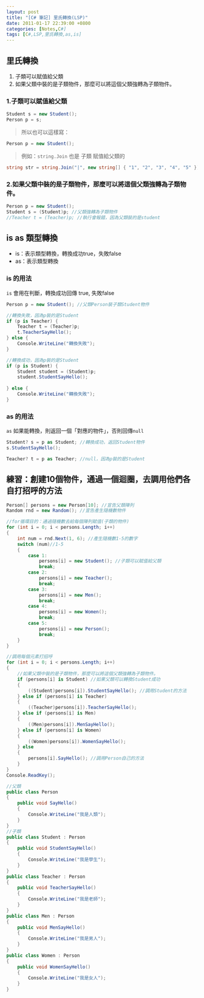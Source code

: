 ```yaml
---
layout: post
title: "[C# 筆記] 里氏轉換(LSP)"
date: 2011-01-17 22:39:00 +0800
categories: [Notes,C#]
tags: [C#,LSP,里氏轉換,as,is]
---
```


## 里氏轉換

1. 子類可以賦值給父類
2. 如果父類中裝的是子類物件，那麼可以將這個父類強轉為子類物件。
  
### 1.子類可以賦值給父類

```c#
Student s = new Student();
Person p = s;
```

> 所以也可以這樣寫：
```c#
Person p = new Student();
```

> 例如：`string.Join` 也是 子類 賦值給父類的  
```c#
string str = string.Join("|", new string[] { "1", "2", "3", "4", "5" });
```  

### 2.如果父類中裝的是子類物件，那麼可以將這個父類強轉為子類物件。  

```c#
Person p = new Student();
Student s = (Student)p; //父類強轉為子類物件
//Teacher t = (Teacher)p; //執行會報錯，因為父類裝的是student
```

## is as 類型轉換

- is：表示類型轉換，轉換成功true，失敗false
- as：表示類型轉換

### is 的用法

`is` 會用在判斷，轉換成功回傳 true, 失敗false

```c#
Person p = new Student(); //父類Person裝子類Student物件

//轉換失敗，因為p裝的是Student
if (p is Teacher) {
    Teacher t = (Teacher)p;
    t.TeacherSayHello();
} else {
    Console.WriteLine("轉換失敗");
}

//轉換成功，因為p裝的是Student
if (p is Student) {
    Student student = (Student)p;
    student.StudentSayHello();
   
} else {
    Console.WriteLine("轉換失敗");
}
```

### as 的用法

`as` 如果能轉換，則返回一個「對應的物件」，否則回傳`null`

```c#
Student? s = p as Student; //轉換成功，返回Student物件
s.StudentSayHello();
```
```c#
Teacher? t = p as Teacher; //null，因為p裝的是Student
```

## 練習：創建10個物件，通過一個迴圈，去調用他們各自打招呼的方法
```c#
Person[] persons = new Person[10]; //宣告父類陣列
Random rnd = new Random(); //宣告產生隨機數物件

//for循環目的：通過隨機數去給每個陣列賦值(子類的物件)
for (int i = 0; i < persons.Length; i++)
{
    int num = rnd.Next(1, 6); //產生隨機數1-5的數字
    switch (num)//1-5
    {
        case 1:
            persons[i] = new Student(); //子類可以賦值給父類
            break;
        case 2:
            persons[i] = new Teacher();
            break;
        case 3:
            persons[i] = new Men();
            break;
        case 4:
            persons[i] = new Women();
            break;
        case 5:
            persons[i] = new Person();
            break;
    }
}

//調用每個元素打招呼
for (int i = 0; i < persons.Length; i++)
{
    //如果父類中裝的是子類物件，那麼可以將這個父類強轉為子類物件。  
    if (persons[i] is Student) //如果父類可以轉換Student成功
    {
        ((Student)persons[i]).StudentSayHello(); //調用Student的方法
    } else if (persons[i] is Teacher)
    {
        ((Teacher)persons[i]).TeacherSayHello();
    } else if (persons[i] is Men)
    {
        ((Men)persons[i]).MenSayHello();
    } else if (persons[i] is Women)
    {
        ((Women)persons[i]).WomenSayHello();
    } else
    {
        persons[i].SayHello(); //調用Person自己的方法
    }
}
Console.ReadKey();

//父類
public class Person
{
    public void SayHello()
    {
        Console.WriteLine("我是人類");
    }
}
//子類
public class Student : Person
{
    public void StudentSayHello()
    {
        Console.WriteLine("我是學生");
    }
}
public class Teacher : Person
{
    public void TeacherSayHello()
    {
        Console.WriteLine("我是老師");
    }
}
public class Men : Person
{
    public void MenSayHello()
    {
        Console.WriteLine("我是男人");
    }
}
public class Women : Person
{
    public void WomenSayHello()
    {
        Console.WriteLine("我是女人");
    }
}

```